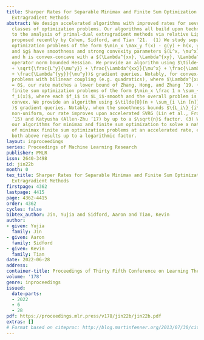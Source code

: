 ```yaml
---
title: Sharper Rates for Separable Minimax and Finite Sum Optimization via Primal-Dual
  Extragradient Methods
abstract: We design accelerated algorithms with improved rates for several fundamental
  classes of optimization problems. Our algorithms all build upon techniques related
  to the analysis of primal-dual extragradient methods via relative Lipschitzness
  proposed recently by Cohen, Sidford, and Tian ’21.  (1) We study separable minimax
  optimization problems of the form $\min_x \max_y f(x) - g(y) + h(x, y)$, where $f$
  and $g$ have smoothness and strong convexity parameters $(L^x, \mu^x)$, $(L^y, \mu^y)$,
  and h is convex-concave with a $(\Lambda^{xx}, \Lambda^{xy}, \Lambda^{yy})$-blockwise
  operator norm bounded Hessian. We provide an algorithm using $\tilde{O}(\sqrt{\frac{L^x}{\mu^x}}
  + \sqrt{\frac{L^y}{\mu^y}} + \frac{\Lambda^{xx}}{\mu^x} + \frac{\Lambda^{xy}}{\sqrt{\mu^x\mu^y}}
  + \frac{\Lambda^{yy}}{\mu^y})$ gradient queries. Notably, for convex-concave minimax
  problems with bilinear coupling (e.g. quadratics), where $\Lambda^{xx} = \Lambda^{yy}
  = 0$, our rate matches a lower bound of Zhang, Hong, and Zhang ’19. (2) We study
  finite sum optimization problems of the form $\min_x \frac 1 n \sum_{i \in [n]}
  f_i(x)$, where each $f_i$ is $L_i$-smooth and the overall problem is $\mu$-strongly
  convex. We provide an algorithm using $\tilde{O}(n + \sum_{i \in [n]}  \sqrt{\frac{L_i}{n\mu}}
  )$ gradient queries. Notably, when the smoothness bounds $\{L_i\}_{i\in[n]}$ are
  non-uniform, our rate improves upon accelerated SVRG (Lin et al., Frostig et al.
  ’15) and Katyusha (Allen-Zhu ’17) by up to a $\sqrt{n}$ factor. (3) We generalize
  our algorithms for minimax and finite sum optimization to solve a natural family
  of minimax finite sum optimization problems at an accelerated rate, encapsulating
  both above results up to a logarithmic factor.
layout: inproceedings
series: Proceedings of Machine Learning Research
publisher: PMLR
issn: 2640-3498
id: jin22b
month: 0
tex_title: Sharper Rates for Separable Minimax and Finite Sum Optimization via Primal-Dual
  Extragradient Methods
firstpage: 4362
lastpage: 4415
page: 4362-4415
order: 4362
cycles: false
bibtex_author: Jin, Yujia and Sidford, Aaron and Tian, Kevin
author:
- given: Yujia
  family: Jin
- given: Aaron
  family: Sidford
- given: Kevin
  family: Tian
date: 2022-06-28
address:
container-title: Proceedings of Thirty Fifth Conference on Learning Theory
volume: '178'
genre: inproceedings
issued:
  date-parts:
  - 2022
  - 6
  - 28
pdf: https://proceedings.mlr.press/v178/jin22b/jin22b.pdf
extras: []
# Format based on citeproc: http://blog.martinfenner.org/2013/07/30/citeproc-yaml-for-bibliographies/
---
```

